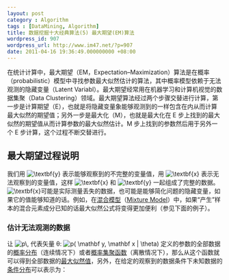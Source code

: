 ```yaml
---
layout: post
category : Algorithm
tags : [DataMining, Algorithm]
title: 数据挖掘十大经典算法(5) 最大期望(EM)算法
wordpress_id: 907
wordpress_url: http://www.im47.net/?p=907
date: 2011-04-16 19:36:49.000000000 +08:00
---
```

在统计计算中，最大期望（EM，Expectation–Maximization）算法是在概率（probabilistic）模型中寻找参数最大似然估计的算法，其中概率模型依赖于无法观测的隐藏变量（Latent Variabl）。最大期望经常用在机器学习和计算机视觉的数据集聚（Data Clustering）领域。最大期望算法经过两个步骤交替进行计算，第一步是计算期望（E），也就是将隐藏变量象能够观测到的一样包含在内从而计算最大似然的期望值；另外一步是最大化（M），也就是最大化在 E 步上找到的最大似然的期望值从而计算参数的最大似然估计。M 步上找到的参数然后用于另外一个 E 步计算，这个过程不断交替进行。
<h2>最大期望过程说明</h2>
我们用 <img src="http://upload.wikimedia.org/math/f/f/5/ff58c8e0e55b508d25fa7aff97d497b1.png" alt="\textbf{y}" /> 表示能够观察到的不完整的变量值，用 <img src="http://upload.wikimedia.org/math/f/2/a/f2a48e1cd2da440643ea07a3b2f60e6f.png" alt="\textbf{x}" /> 表示无法观察到的变量值，这样 <img src="http://upload.wikimedia.org/math/f/2/a/f2a48e1cd2da440643ea07a3b2f60e6f.png" alt="\textbf{x}" /> 和 <img src="http://upload.wikimedia.org/math/f/f/5/ff58c8e0e55b508d25fa7aff97d497b1.png" alt="\textbf{y}" /> 一起组成了完整的数据。<img src="http://upload.wikimedia.org/math/f/2/a/f2a48e1cd2da440643ea07a3b2f60e6f.png" alt="\textbf{x}" />可能是实际测量丢失的数据，也可能是能够简化问题的隐藏变量，如果它的值能够知道的话。例如，在<a title="混合模型" href="http://zh.wikipedia.org/w/index.php?title=%E6%B7%B7%E5%90%88%E6%A8%A1%E5%9E%8B&amp;action=edit&amp;redlink=1">混合模型</a>（<a title="en:mixture model" href="http://en.wikipedia.org/wiki/mixture_model">Mixture Model</a>）中，如果“产生”样本的混合元素成分已知的话最大似然公式将变得更加便利（参见下面的例子）。

<a id=".E4.BC.B0.E8.AE.A1.E6.97.A0.E6.B3.95.E8.A7.82.E6.B5.8B.E7.9A.84.E6.95.B0.E6.8D.AE" name=".E4.BC.B0.E8.AE.A1.E6.97.A0.E6.B3.95.E8.A7.82.E6.B5.8B.E7.9A.84.E6.95.B0.E6.8D.AE"></a>
<h3>估计无法观测的数据</h3>
让 <img src="http://upload.wikimedia.org/math/5/a/3/5a34bb082daf037b3c4b14c13af6855b.png" alt="p\," /> 代表矢量 θ: <img src="http://upload.wikimedia.org/math/e/8/7/e8761ada1a3ed08273a0b5659a07de7a.png" alt="p( \mathbf y, \mathbf x | \theta)" /> 定义的参数的全部数据的<a title="概率分布" href="http://zh.wikipedia.org/wiki/%E6%A6%82%E7%8E%87%E5%88%86%E5%B8%83">概率分布</a>（连续情况下）或者<a title="概率集聚函数" href="http://zh.wikipedia.org/w/index.php?title=%E6%A6%82%E7%8E%87%E9%9B%86%E8%81%9A%E5%87%BD%E6%95%B0&amp;action=edit&amp;redlink=1">概率集聚函数</a>（离散情况下），那么从这个函数就可以得到全部数据的<a title="最大似然值" href="http://zh.wikipedia.org/w/index.php?title=%E6%9C%80%E5%A4%A7%E4%BC%BC%E7%84%B6%E5%80%BC&amp;action=edit&amp;redlink=1">最大似然值</a>，另外，在给定的观察到的数据条件下未知数据的<a title="条件分布" href="http://zh.wikipedia.org/w/index.php?title=%E6%9D%A1%E4%BB%B6%E5%88%86%E5%B8%83&amp;action=edit&amp;redlink=1">条件分布</a>可以表示为：
